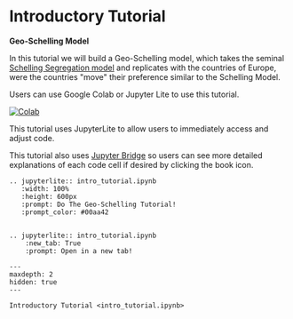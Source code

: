 
# Introductory Tutorial

**Geo-Schelling Model**

In this tutorial we will build a Geo-Schelling model, which takes the seminal
[Schelling Segregation model](https://en.wikipedia.org/wiki/Schelling%27s_model_of_segregation)
and replicates with the countries of Europe, were the countries "move" their
preference similar to the Schelling Model.

Users can use Google Colab or Jupyter Lite to use this tutorial.

[![Colab](https://colab.research.google.com/assets/colab-badge.svg)](https://colab.research.google.com/github/tpike3/mesa-geo/blob/newsphinx/docs/source/tutorials/intro_tutorial_colab.ipynb)

This tutorial uses JupyterLite to allow users to immediately access and adjust
code.

This tutorial also uses [Jupyter Bridge](https://pypi.org/project/jupyter-bridge/)
so users can see more detailed explanations of each code cell if desired by
clicking the book icon.

```{eval-rst}
.. jupyterlite:: intro_tutorial.ipynb
   :width: 100%
   :height: 600px
   :prompt: Do The Geo-Schelling Tutorial!
   :prompt_color: #00aa42


.. jupyterlite:: intro_tutorial.ipynb
    :new_tab: True
    :prompt: Open in a new tab!
```

```{toctree}
---
maxdepth: 2
hidden: true
---

Introductory Tutorial <intro_tutorial.ipynb>

```

